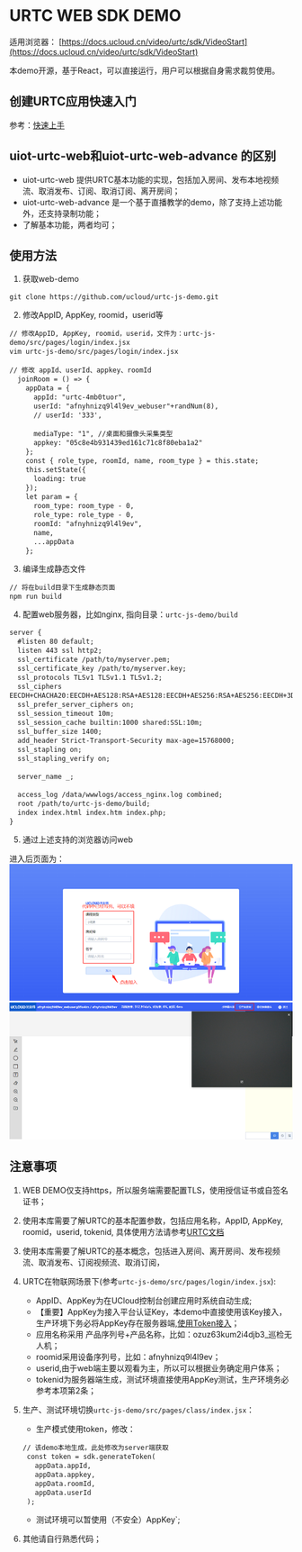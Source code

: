 # URTC WEB SDK DEMO

适用浏览器： [https://docs.ucloud.cn/video/urtc/sdk/VideoStart](https://docs.ucloud.cn/video/urtc/sdk/VideoStart)

本demo开源，基于React，可以直接运行，用户可以根据自身需求裁剪使用。

## 创建URTC应用快速入门
参考：[快速上手](https://docs.ucloud.cn/video/urtc/quick)


## uiot-urtc-web和uiot-urtc-web-advance 的区别

- uiot-urtc-web 提供URTC基本功能的实现，包括加入房间、发布本地视频流、取消发布、订阅、取消订阅、离开房间；
- uiot-urtc-web-advance 是一个基于直播教学的demo，除了支持上述功能外，还支持录制功能；
- 了解基本功能，两者均可；


## 使用方法

1. 获取web-demo
```
git clone https://github.com/ucloud/urtc-js-demo.git
```

2. 修改AppID, AppKey, roomid，userid等
```
// 修改AppID, AppKey, roomid，userid，文件为：urtc-js-demo/src/pages/login/index.jsx
vim urtc-js-demo/src/pages/login/index.jsx 

// 修改 appId、userId、appkey、roomId
  joinRoom = () => {
    appData = {
      appId: "urtc-4mb0tuor",
      userId: "afnyhnizq9l4l9ev_webuser"+randNum(8),
      // userId: '333',

      mediaType: "1", //桌面和摄像头采集类型
      appkey: "05c8e4b931439ed161c71c8f80eba1a2"
    };
    const { role_type, roomId, name, room_type } = this.state;
    this.setState({
      loading: true
    });
    let param = {
      room_type: room_type - 0,
      role_type: role_type - 0,
      roomId: "afnyhnizq9l4l9ev",
      name,
      ...appData
    };
``` 

3. 编译生成静态文件
```
// 将在build目录下生成静态页面
npm run build
```

4. 配置web服务器，比如nginx, 指向目录：`urtc-js-demo/build`
```
server {
  #listen 80 default;
  listen 443 ssl http2;
  ssl_certificate /path/to/myserver.pem;
  ssl_certificate_key /path/to/myserver.key;
  ssl_protocols TLSv1 TLSv1.1 TLSv1.2;
  ssl_ciphers EECDH+CHACHA20:EECDH+AES128:RSA+AES128:EECDH+AES256:RSA+AES256:EECDH+3DES:RSA+3DES:!MD5;
  ssl_prefer_server_ciphers on;
  ssl_session_timeout 10m;
  ssl_session_cache builtin:1000 shared:SSL:10m;
  ssl_buffer_size 1400;
  add_header Strict-Transport-Security max-age=15768000;
  ssl_stapling on;
  ssl_stapling_verify on;

  server_name _;

  access_log /data/wwwlogs/access_nginx.log combined;
  root /path/to/urtc-js-demo/build;
  index index.html index.htm index.php;
}

```

5. 通过上述支持的浏览器访问web

进入后页面为：
![uiot-urtc-web-advance](./images/uiot-urtc-web-advance.png)
![uiot-urtc-web-advance](./images/uiot-urtc-web-advance2.png)


## 注意事项

1. WEB DEMO仅支持https，所以服务端需要配置TLS，使用授信证书或自签名证书；
2. 使用本库需要了解URTC的基本配置参数，包括应用名称，AppID, AppKey, roomid，userid, tokenid, 具体使用方法请参考[URTC文档](https://docs.ucloud.cn/video/urtc)
3. 使用本库需要了解URTC的基本概念，包括进入房间、离开房间、发布视频流、取消发布、订阅视频流、取消订阅，
4. URTC在物联网场景下(参考`urtc-js-demo/src/pages/login/index.jsx`):
   - AppID、AppKey为在UCloud控制台创建应用时系统自动生成;
   - 【重要】AppKey为接入平台认证Key，本demo中直接使用该Key接入，生产环境下务必将AppKey存在服务器端,[使用Token接入](https://docs.ucloud.cn/video/urtc/sdk/token)；
   - 应用名称采用 产品序列号+产品名称，比如：ozuz63kum2i4djb3_巡检无人机；
   - roomid采用设备序列号，比如：afnyhnizq9l4l9ev；
   - userid,由于web端主要以观看为主，所以可以根据业务确定用户体系；
   - tokenid为服务器端生成，测试环境直接使用AppKey测试，生产环境务必参考本项第2条；

5. 生产、测试环境切换`urtc-js-demo/src/pages/class/index.jsx`：
   - 生产模式使用token，修改：
   ```
   // 该demo本地生成，此处修改为server端获取
    const token = sdk.generateToken(
      appData.appId,
      appData.appkey,
      appData.roomId,
      appData.userId
    );

   ```
   - 测试环境可以暂使用（不安全）AppKey`;
6. 其他请自行熟悉代码；

